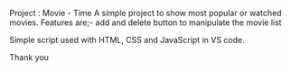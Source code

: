 Project : Movie - Time
A simple project to show most popular or watched movies.
Features are;-  add and delete button to manipulate the movie list

Simple script used with HTML, CSS and JavaScript in VS code.

Thank you

